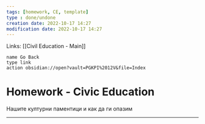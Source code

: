 ```yaml
---
tags: [homework, CE, template]
type : done/undone
creation date: 2022-10-17 14:27
modification date: 2022-10-17 14:27
---
```

Links: [[Civil Education - Main]]
```button
name Go Back
type link
action obsidian://open?vault=PGKPI%2012V&file=Index
```
# Homework - Civic Education
Нашите културни паментици и как да ги опазим

---